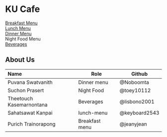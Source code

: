 # KU Cafe


[Breakfast Menu](Menu.md#breakfast-menu)<br>
[Lunch Menu](Menu.md#Lunch-Menu)<br>
[Dinner Menu](Menu.md#Dinner-Menu)<br>
Night Food Menu<br>
[Beverages](Menu.md#Beverages)<br>

## About Us


| Name      | Role      | Github   |
|:----------|-----------|----------|
| Puvana Swatvanith              | Dinner menu      | @Noboomta       |
| Suchon Prasert                 | Night Food       | @toey10112      |
| Theetouch Kasemarnontana       | Beverages        | @lisbono2001    |
| Sahatsawat Kanpai | lunch-menu | @keyboard2543 |
| Purich Trainorapong   | Breakfast menu | @jeanyjean |

